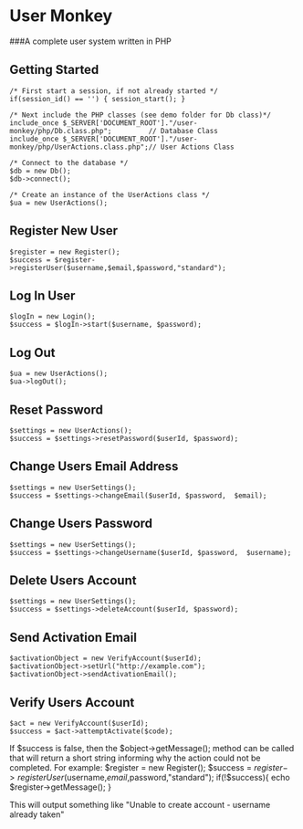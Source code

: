 User Monkey
==========

###A complete user system written in PHP

Getting Started
---------------

	/* First start a session, if not already started */
	if(session_id() == '') { session_start(); } 

	/* Next include the PHP classes (see demo folder for Db class)*/
	include_once $_SERVER['DOCUMENT_ROOT']."/user-monkey/php/Db.class.php";         // Database Class
	include_once $_SERVER['DOCUMENT_ROOT']."/user-monkey/php/UserActions.class.php";// User Actions Class

	/* Connect to the database */
	$db = new Db();
	$db->connect();

	/* Create an instance of the UserActions class */
	$ua = new UserActions();
	

Register New User
-----------------
	$register = new Register(); 
	$success = $register->registerUser($username,$email,$password,"standard"); 
	

Log In User
-----------
	$logIn = new Login();
	$success = $logIn->start($username, $password);
	
	
Log Out
-------
	$ua = new UserActions();
	$ua->logOut();
	
	
Reset Password
--------------
	$settings = new UserActions();
	$success = $settings->resetPassword($userId, $password);
	
	
Change Users Email Address
--------------------------
	$settings = new UserSettings();
	$success = $settings->changeEmail($userId, $password,  $email);

	
Change Users Password
---------------------
	$settings = new UserSettings();
	$success = $settings->changeUsername($userId, $password,  $username);
	
	
Delete Users Account
--------------------
	$settings = new UserSettings();
	$success = $settings->deleteAccount($userId, $password);
	
	
Send Activation Email
---------------------
	$activationObject = new VerifyAccount($userId);
	$activationObject->setUrl("http://example.com");
	$activationObject->sendActivationEmail();
	
	
Verify Users Account
--------------------
	$act = new VerifyAccount($userId);
	$success = $act->attemptActivate($code);
	
	
	
	
If $success is false, then the $object->getMessage(); method can be called that will return a short string informing why the action could not be completed.
For example:
	$register = new Register(); 
	$success = $register->registerUser($username,$email,$password,"standard"); 
	if(!$success){
		echo $register->getMessage();
	}

This will output something like "Unable to create account - username already taken"
	
	
	
	
